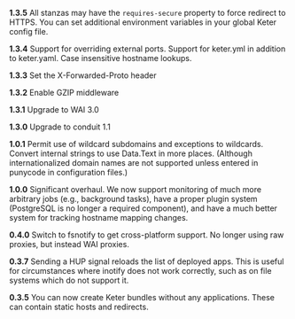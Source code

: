 __1.3.5__ All stanzas may have the `requires-secure` property to force redirect to HTTPS. You can set additional environment variables in your global Keter config file.

__1.3.4__ Support for overriding external ports. Support for keter.yml in addition to keter.yaml. Case insensitive hostname lookups.

__1.3.3__ Set the X-Forwarded-Proto header

__1.3.2__ Enable GZIP middleware

__1.3.1__ Upgrade to WAI 3.0

__1.3.0__ Upgrade to conduit 1.1

__1.0.1__ Permit use of wildcard subdomains and exceptions to wildcards. Convert internal strings to use Data.Text in more places. (Although internationalized domain names are not supported unless entered in punycode in configuration files.)

__1.0.0__ Significant overhaul. We now support monitoring of much more arbitrary jobs (e.g., background tasks), have a proper plugin system (PostgreSQL is no longer a required component), and have a much better system for tracking hostname mapping changes.

__0.4.0__ Switch to fsnotify to get cross-platform support. No longer using raw proxies, but instead WAI proxies.

__0.3.7__ Sending a HUP signal reloads the list of deployed apps. This is useful for circumstances where inotify does not work correctly, such as on file systems which do not support it.

__0.3.5__ You can now create Keter bundles without any applications. These can contain static hosts and redirects.

